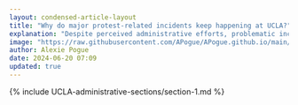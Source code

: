 ```yaml
---
layout: condensed-article-layout
title: "Why do major protest-related incidents keep happening at UCLA?"
explanation: "Despite perceived administrative efforts, problematic incidents continue at UCLA (test)"
image: "https://raw.githubusercontent.com/APogue/APogue.github.io/main/images/2024-05-20/protest/large-red-triangle-people.webp"
author: Alexie Pogue
date: 2024-06-20 07:09
updated: true
---
```





{% include UCLA-administrative-sections/section-1.md %}



<!-- Add more sections as needed -->

